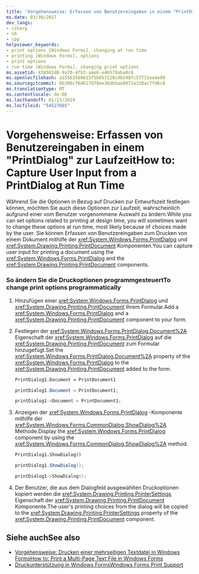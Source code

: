 ```yaml
---
title: 'Vorgehensweise: Erfassen von Benutzereingaben in einem "PrintDialog" zur Laufzeit'
ms.date: 03/30/2017
dev_langs:
- csharp
- vb
- cpp
helpviewer_keywords:
- print options [Windows Forms], changing at run time
- printing [Windows Forms], options
- print options
- run time [Windows Forms], changing print options
ms.assetid: 438501d8-9a70-4fb3-aae6-e46579aba0c6
ms.openlocfilehash: a15563560615f5b857220c0b548fc57f31ee4e09
ms.sourcegitcommit: 6b308cf6d627d78ee36dbbae8972a310ac7fd6c8
ms.translationtype: MT
ms.contentlocale: de-DE
ms.lasthandoff: 01/23/2019
ms.locfileid: "54527665"
---
```

# <a name="how-to-capture-user-input-from-a-printdialog-at-run-time"></a><span data-ttu-id="a4b76-102">Vorgehensweise: Erfassen von Benutzereingaben in einem "PrintDialog" zur Laufzeit</span><span class="sxs-lookup"><span data-stu-id="a4b76-102">How to: Capture User Input from a PrintDialog at Run Time</span></span>
<span data-ttu-id="a4b76-103">Während Sie die Optionen in Bezug auf Drucken zur Entwurfszeit festlegen können, möchten Sie auch diese Optionen zur Laufzeit, wahrscheinlich aufgrund einer vom Benutzer vorgenommene Auswahl zu ändern.</span><span class="sxs-lookup"><span data-stu-id="a4b76-103">While you can set options related to printing at design time, you will sometimes want to change these options at run time, most likely because of choices made by the user.</span></span> <span data-ttu-id="a4b76-104">Sie können Erfassen von Benutzereingaben zum Drucken von einem Dokument mithilfe der <xref:System.Windows.Forms.PrintDialog> und <xref:System.Drawing.Printing.PrintDocument> Komponenten.</span><span class="sxs-lookup"><span data-stu-id="a4b76-104">You can capture user input for printing a document using the <xref:System.Windows.Forms.PrintDialog> and the <xref:System.Drawing.Printing.PrintDocument> components.</span></span>  
  
### <a name="to-change-print-options-programmatically"></a><span data-ttu-id="a4b76-105">So ändern Sie die Druckoptionen programmgesteuert</span><span class="sxs-lookup"><span data-stu-id="a4b76-105">To change print options programmatically</span></span>  
  
1.  <span data-ttu-id="a4b76-106">Hinzufügen einer <xref:System.Windows.Forms.PrintDialog> und <xref:System.Drawing.Printing.PrintDocument> Ihrem Formular.</span><span class="sxs-lookup"><span data-stu-id="a4b76-106">Add a <xref:System.Windows.Forms.PrintDialog> and a <xref:System.Drawing.Printing.PrintDocument> component to your form.</span></span>  
  
2.  <span data-ttu-id="a4b76-107">Festlegen der <xref:System.Windows.Forms.PrintDialog.Document%2A> Eigenschaft der <xref:System.Windows.Forms.PrintDialog> auf die <xref:System.Drawing.Printing.PrintDocument> zum Formular hinzugefügt.</span><span class="sxs-lookup"><span data-stu-id="a4b76-107">Set the <xref:System.Windows.Forms.PrintDialog.Document%2A> property of the <xref:System.Windows.Forms.PrintDialog> to the <xref:System.Drawing.Printing.PrintDocument> added to the form.</span></span>  
  
    ```vb  
    PrintDialog1.Document = PrintDocument1  
    ```  
  
    ```csharp  
    printDialog1.Document = PrintDocument1;  
    ```  
  
    ```cpp  
    printDialog1->Document = PrintDocument1;  
    ```  
  
3.  <span data-ttu-id="a4b76-108">Anzeigen der <xref:System.Windows.Forms.PrintDialog> -Komponente mithilfe der <xref:System.Windows.Forms.CommonDialog.ShowDialog%2A> Methode.</span><span class="sxs-lookup"><span data-stu-id="a4b76-108">Display the <xref:System.Windows.Forms.PrintDialog> component by using the <xref:System.Windows.Forms.CommonDialog.ShowDialog%2A> method.</span></span>  
  
    ```vb  
    PrintDialog1.ShowDialog()  
    ```  
  
    ```csharp  
    printDialog1.ShowDialog();  
    ```  
  
    ```cpp  
    printDialog1->ShowDialog();  
    ```  
  
4.  <span data-ttu-id="a4b76-109">Der Benutzer, die aus dem Dialogfeld ausgewählten Druckoptionen kopiert werden die <xref:System.Drawing.Printing.PrinterSettings> Eigenschaft der <xref:System.Drawing.Printing.PrintDocument> Komponente.</span><span class="sxs-lookup"><span data-stu-id="a4b76-109">The user's printing choices from the dialog will be copied to the <xref:System.Drawing.Printing.PrinterSettings> property of the <xref:System.Drawing.Printing.PrintDocument> component.</span></span>  
  
## <a name="see-also"></a><span data-ttu-id="a4b76-110">Siehe auch</span><span class="sxs-lookup"><span data-stu-id="a4b76-110">See also</span></span>
- [<span data-ttu-id="a4b76-111">Vorgehensweise: Drucken einer mehrseitigen Textdatei in Windows Forms</span><span class="sxs-lookup"><span data-stu-id="a4b76-111">How to: Print a Multi-Page Text File in Windows Forms</span></span>](../../../../docs/framework/winforms/advanced/how-to-print-a-multi-page-text-file-in-windows-forms.md)
- [<span data-ttu-id="a4b76-112">Druckunterstützung in Windows Forms</span><span class="sxs-lookup"><span data-stu-id="a4b76-112">Windows Forms Print Support</span></span>](../../../../docs/framework/winforms/advanced/windows-forms-print-support.md)
